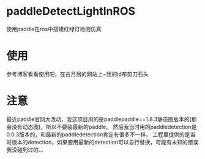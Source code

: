 # paddleDetectLightInROS
使用paddle在ros中搭建红绿灯检测仿真
# 使用
参考博客看看使用吧，在古月居的网站上~我的id布剪刀石头
# 注意
最近paddle官网大改动，我这项目用的是paddlepaddle==1.8.3静态图版本的(那会没有动态图)，所以不要装最新的paddle。
然后我当时用的paddledetection是0.0.3版本的，和最新的paddledetection肯定有很多不一样，
工程里提供的是当时版本的detection，如果要用最新的detection可以自行替换，可能有未知的错误我没碰到过的...

